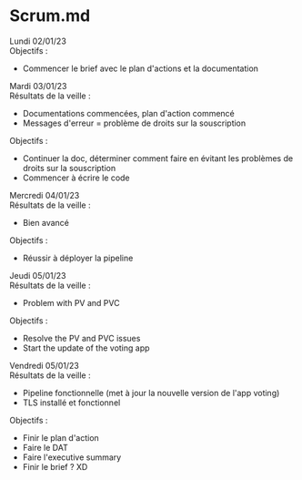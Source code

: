 # Scrum.md 

Lundi 02/01/23  
Objectifs :

* Commencer le brief avec le plan d'actions et la documentation

Mardi 03/01/23  
Résultats de la veille :

* Documentations commencées, plan d'action commencé
* Messages d'erreur = problème de droits sur la souscription

Objectifs :

* Continuer la doc, déterminer comment faire en évitant les problèmes de droits sur la souscription
* Commencer à écrire le code

Mercredi 04/01/23  
Résultats de la veille :

* Bien avancé

Objectifs :

* Réussir à déployer la pipeline

Jeudi 05/01/23  
Résultats de la veille :

* Problem with PV and PVC

Objectifs :

* Resolve the PV and PVC issues
* Start the update of the voting app

Vendredi 05/01/23  
Résultats de la veille :

* Pipeline fonctionnelle (met à jour la nouvelle version de l'app voting)
* TLS installé et fonctionnel

Objectifs :

* Finir le plan d'action
* Faire le DAT
* Faire l'executive summary
* Finir le brief ? XD